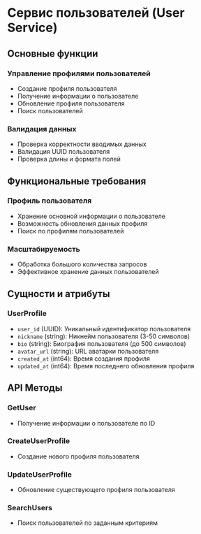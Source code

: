 # Сервис пользователей (User Service)

## Основные функции

### Управление профилями пользователей
- Создание профиля пользователя
- Получение информации о пользователе
- Обновление профиля пользователя
- Поиск пользователей

### Валидация данных
- Проверка корректности вводимых данных
- Валидация UUID пользователя
- Проверка длины и формата полей

## Функциональные требования

### Профиль пользователя
- Хранение основной информации о пользователе
- Возможность обновления данных профиля
- Поиск по профилям пользователей

### Масштабируемость
- Обработка большого количества запросов
- Эффективное хранение данных пользователей

## Сущности и атрибуты

### UserProfile
- `user_id` (UUID): Уникальный идентификатор пользователя
- `nickname` (string): Никнейм пользователя (3-50 символов)
- `bio` (string): Биография пользователя (до 500 символов)
- `avatar_url` (string): URL аватарки пользователя
- `created_at` (int64): Время создания профиля
- `updated_at` (int64): Время последнего обновления профиля

## API Методы

### GetUser
- Получение информации о пользователе по ID

### CreateUserProfile
- Создание нового профиля пользователя

### UpdateUserProfile
- Обновление существующего профиля пользователя

### SearchUsers
- Поиск пользователей по заданным критериям